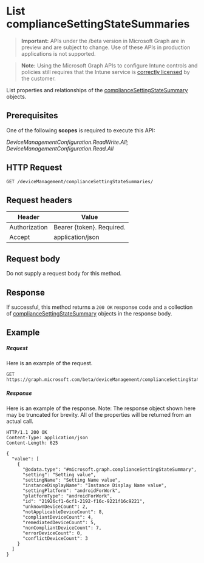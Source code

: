 ﻿# List complianceSettingStateSummaries

> **Important:** APIs under the /beta version in Microsoft Graph are in preview and are subject to change. Use of these APIs in production applications is not supported.

> **Note:** Using the Microsoft Graph APIs to configure Intune controls and policies still requires that the Intune service is [correctly licensed](https://go.microsoft.com/fwlink/?linkid=839381) by the customer.

List properties and relationships of the [complianceSettingStateSummary](../resources/intune_deviceconfig_compliancesettingstatesummary.md) objects.
## Prerequisites
One of the following **scopes** is required to execute this API:

*DeviceManagementConfiguration.ReadWrite.All; DeviceManagementConfiguration.Read.All*
## HTTP Request
<!-- {
  "blockType": "ignored"
}
-->
```http
GET /deviceManagement/complianceSettingStateSummaries/
```

## Request headers
|Header|Value|
|---|---|
|Authorization|Bearer {token}. Required.|
|Accept|application/json|

## Request body
Do not supply a request body for this method.

## Response

If successful, this method returns a `200 OK` response code and a collection of [complianceSettingStateSummary](../resources/intune_deviceconfig_compliancesettingstatesummary.md) objects in the response body.

## Example

##### Request

Here is an example of the request.
```http
GET https://graph.microsoft.com/beta/deviceManagement/complianceSettingStateSummaries/
```

##### Response

Here is an example of the response. Note: The response object shown here may be truncated for brevity. All of the properties will be returned from an actual call.
```http
HTTP/1.1 200 OK
Content-Type: application/json
Content-Length: 625

{
  "value": [
    {
      "@odata.type": "#microsoft.graph.complianceSettingStateSummary",
      "setting": "Setting value",
      "settingName": "Setting Name value",
      "instanceDisplayName": "Instance Display Name value",
      "settingPlatform": "androidForWork",
      "platformType": "androidForWork",
      "id": "21926cf1-6cf1-2192-f16c-9221f16c9221",
      "unknownDeviceCount": 2,
      "notApplicableDeviceCount": 8,
      "compliantDeviceCount": 4,
      "remediatedDeviceCount": 5,
      "nonCompliantDeviceCount": 7,
      "errorDeviceCount": 0,
      "conflictDeviceCount": 3
    }
  ]
}
```



